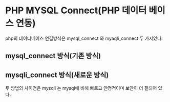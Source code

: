 PHP MYSQL Connect(PHP 데이터 베이스 연동)
=======================================
php의 데이터베이스 연결방식은 mysql_connect 와 myaqli_connect 두 가지있다.

## mysql_connect 방식(기존 방식)
<?
$db_host = "hostname";
$db_user = "root";
$db_passwd = "test1234";
$db_name = "test";

$connect = mysql_connect($db_host,$db_user,$db_passwd,$db_name);

mysql_select_db($db_name, $connect);
?>

## mysqli_connect 방식(새로운 방식)
<?php
$db_host = "hostname";
$db_user = "root";
$db_passwd = "test1234";
$db_name = "test";

$connect = mysqli_connect($db_host,$db_user,$db_passwd,$db_name);

if(mysqli_connect_errno($connect)) {
  echo "Failed" . mysqli_connect_errno();
}
?>

두 방법의 차이점은 mysqli 는 mysql에 비해 빠르고 안정적이며 보안이 더 잘되어 있다.
